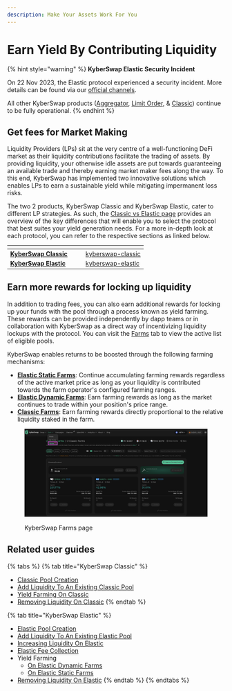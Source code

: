 ```yaml
---
description: Make Your Assets Work For You
---
```


# Earn Yield By Contributing Liquidity

{% hint style="warning" %}
**KyberSwap Elastic Security Incident**

On 22 Nov 2023, the Elastic protocol experienced a security incident. More details can be found via our [official channels](https://x.com/KyberNetwork?s=20).

All other KyberSwap products ([Aggregator](../../kyberswap-aggregator/), [Limit Order](../../limit-order/), & [Classic](../../../liquidity-solutions/kyberswap-classic/)) continue to be fully operational.
{% endhint %}

## Get fees for Market Making

Liquidity Providers (LPs) sit at the very centre of a well-functioning DeFi market as their liquidity contributions facilitate the trading of assets. By providing liquidity, your otherwise idle assets are put towards guaranteeing an available trade and thereby earning market maker fees along the way. To this end, KyberSwap has implemented two innovative solutions which enables LPs to earn a sustainable yield while mitigating impermanent loss risks.&#x20;

The two 2 products, KyberSwap Classic and KyberSwap Elastic, cater to different LP strategies. As such, the [Classic vs Elastic page](../../../liquidity-solutions/classic-vs-elastic/) provides an overview of the key differences that will enable you to select the protocol that best suites your yield generation needs. For a more in-depth look at each protocol, you can refer to the respective sections as linked below.

<table data-card-size="large" data-view="cards"><thead><tr><th></th><th data-hidden></th><th data-hidden></th><th data-hidden data-card-target data-type="content-ref"></th></tr></thead><tbody><tr><td><a href="../../../liquidity-solutions/kyberswap-classic/"><strong>KyberSwap Classic</strong></a></td><td></td><td></td><td><a href="../../../liquidity-solutions/kyberswap-classic/">kyberswap-classic</a></td></tr><tr><td><a href="../../../liquidity-solutions/kyberswap-elastic/"><strong>KyberSwap Elastic</strong></a></td><td></td><td></td><td><a href="../../../liquidity-solutions/kyberswap-elastic/">kyberswap-elastic</a></td></tr></tbody></table>

## Earn more rewards for locking up liquidity

In addition to trading fees, you can also earn additional rewards for locking up your funds with the pool through a process known as yield farming. These rewards can be provided independently by dapp teams or in collaboration with KyberSwap as a direct way of incentivizing liquidity lockups with the protocol. You can visit the [Farms](https://kyberswap.com/farms/) tab to view the active list of eligible pools.

KyberSwap enables returns to be boosted through the following farming mechanisms:

* [**Elastic Static Farms**](../../../liquidity-solutions/kyberswap-elastic/user-guides/yield-farming-on-static-farms.md): Continue accumulating farming rewards regardless of the active market price as long as your liquidity is contributed towards the farm operator's configured farming ranges.
* [**Elastic Dynamic Farms**](../../../liquidity-solutions/kyberswap-elastic/user-guides/yield-farming-on-dynamic-farms.md): Earn farming rewards as long as the market continues to trade within your position's price range.
* [**Classic Farms**](../../../liquidity-solutions/kyberswap-classic/user-guides/yield-farming-on-classic.md): Earn farming rewards directly proportional to the relative liquidity staked in the farm.

<figure><img src="../../../.gitbook/assets/image (123).png" alt=""><figcaption><p>KyberSwap Farms page</p></figcaption></figure>

## Related user guides

{% tabs %}
{% tab title="KyberSwap Classic" %}
* [Classic Pool Creation](../../../liquidity-solutions/kyberswap-classic/user-guides/classic-pool-creation.md)
* [Add Liquidity To An Existing Classic Pool](../../../liquidity-solutions/kyberswap-classic/user-guides/add-liquidity-to-an-existing-classic-pool.md)
* [Yield Farming On Classic](../../../liquidity-solutions/kyberswap-classic/user-guides/yield-farming-on-classic.md)
* [Removing Liquidity On Classic](../../../liquidity-solutions/kyberswap-classic/user-guides/removing-liquidity-on-classic.md)
{% endtab %}

{% tab title="KyberSwap Elastic" %}
* [Elastic Pool Creation](../../../liquidity-solutions/kyberswap-elastic/user-guides/elastic-pool-creation.md)
* [Add Liquidity To An Existing Elastic Pool](../../../liquidity-solutions/kyberswap-elastic/user-guides/add-liquidity-to-an-existing-elastic-pool.md)
* [Increasing Liquidity On Elastic](../../../liquidity-solutions/kyberswap-elastic/user-guides/increasing-liquidity-on-elastic.md)
* [Elastic Fee Collection](../../../liquidity-solutions/kyberswap-elastic/user-guides/elastic-fee-collection.md)
* Yield Farming
  * [On Elastic Dynamic Farms](../../../liquidity-solutions/kyberswap-elastic/user-guides/yield-farming-on-dynamic-farms.md)
  * [On Elastic Static Farms](../../../liquidity-solutions/kyberswap-elastic/user-guides/yield-farming-on-static-farms.md#static-farm-innovations)
* [Removing Liquidity On Elastic](../../../liquidity-solutions/kyberswap-elastic/user-guides/removing-liquidity-on-elastic.md)
{% endtab %}
{% endtabs %}
